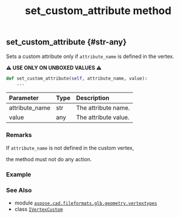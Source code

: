 ﻿---
title: set_custom_attribute method
second_title: Aspose.CAD for Python via .NET API References
description: 
type: docs
weight: 30
url: /python-net/aspose.cad.fileformats.glb.geometry.vertextypes/ivertexcustom/set_custom_attribute/
is_root: false
---

## set_custom_attribute {#str-any}

Sets a custom attribute only if `attribute_name` is defined in the vertex.

**⚠️ USE ONLY ON UNBOXED VALUES ⚠️**



```python
def set_custom_attribute(self, attribute_name, value):
    ...
```


| Parameter | Type | Description |
| :- | :- | :- |
| attribute_name | str | The attribute name. |
| value | any | The attribute value. |
### Remarks

If `attribute_name` is not defined in the custom vertex,

the method must not do any action.
### Example 






### See Also
* module [`aspose.cad.fileformats.glb.geometry.vertextypes`](../../)
* class [`IVertexCustom`](/cad/python-net/aspose.cad.fileformats.glb.geometry.vertextypes/ivertexcustom)
